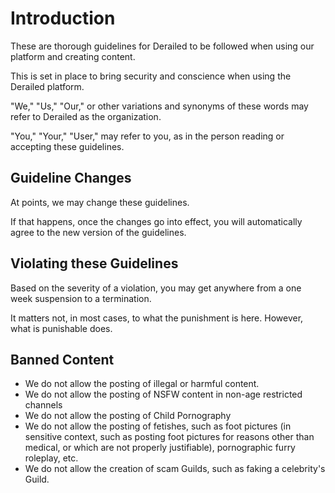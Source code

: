# Introduction

These are thorough guidelines for Derailed to be followed when using our platform and creating content.

This is set in place to bring security and conscience when using the Derailed platform.

"We," "Us," "Our," or other variations and synonyms of these words may refer to Derailed as the organization.

"You," "Your," "User," may refer to you, as in the person reading or accepting these guidelines.

## Guideline Changes

At points, we may change these guidelines.

If that happens, once the changes go into effect, you will automatically agree to the new version of the guidelines.

## Violating these Guidelines

Based on the severity of a violation, you may get anywhere from a one week suspension to a termination.

It matters not, in most cases, to what the punishment is here. However, what is punishable does.

## Banned Content

- We do not allow the posting of illegal or harmful content.
- We do not allow the posting of NSFW content in non-age restricted channels
- We do not allow the posting of Child Pornography
- We do not allow the posting of fetishes, such as foot pictures (in sensitive context, such as posting foot pictures for reasons other than medical, or which are not properly justifiable), pornographic furry roleplay, etc.
- We do not allow the creation of scam Guilds, such as faking a celebrity's Guild.
